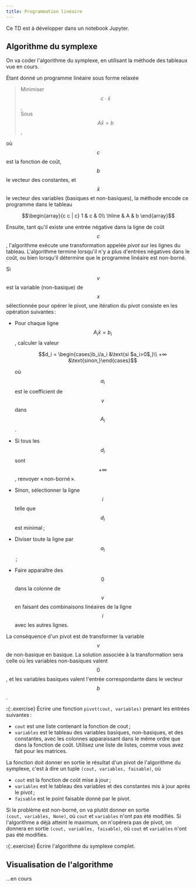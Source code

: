 ```yaml
---
title: Programmation linéaire
---
```


Ce TD est à développer dans un notebook Jupyter.

## Algorithme du symplexe

On va coder l'algorithme du symplexe, en utilisant la méthode des
tableaux vue en cours.

Étant donné un programme linéaire sous forme relaxée

> Minimiser $$c·\bar{x}$$,  
> Sous $$A\bar{x} = b$$,

où $$c$$ est la fonction de coût, $$b$$ le vecteur des constantes, et
$$\bar{x}$$ le vecteur des variables (basiques et non-basiques), la
méthode encode ce programme dans le tableau

$$\begin{array}{c c | c}
1 & c & 0\\
\hline
  & A & b
\end{array}$$

Ensuite, tant qu'il existe une entrée négative dans la ligne de coût
$$c$$, l'algorithme exécute une transformation appelée *pivot* sur les
lignes du tableau. L'algorithme termine lorsqu'il n'y a plus d'entrées
négatives dans le coût, ou bien lorsqu'il détermine que le programme
linéaire est non-borné.

Si $$v$$ est la variable (non-basique) de $$x$$ sélectionnée pour
opérer le pivot, une itération du pivot consiste en les opération
suivantes :

- Pour chaque ligne $$A_i\bar{x} = b_i$$, calculer la valeur
  
  $$d_i = \begin{cases}b_i/a_i &\text{si $a_i>0$,}\\ +∞ &\text{sinon,}\end{cases}$$
  
  où $$a_i$$ est le coefficient de $$v$$ dans $$A_i$$.

- Si tous les $$d_i$$ sont $$+∞$$, renvoyer « non-borné ».

- Sinon, sélectionner la ligne $$i$$ telle que $$d_i$$ est minimal ;

- Diviser toute la ligne par $$a_i$$ ;

- Faire apparaître des $$0$$ dans la colonne de $$v$$ en faisant des
  combinaisons linéaires de la ligne $$i$$ avec les autres lignes.

La conséquence d'un pivot est de transformer la variable $$v$$ de
non-basique en basique. La solution associée à la transformation sera
celle où les variables non-basiques valent $$0$$, et les variables
basiques valent l'entrée correspondante dans le vecteur $$b$$.

**:**{:.exercise} Écrire une fonction `pivot(cout, variables)` 
prenant les entrées suivantes :

- `cout` est une liste contenant la fonction de cout ;
- `variables` est le tableau des variables basiques, non-basiques, et
  des constantes, avec les colonnes apparaissant dans le même ordre
  que dans la fonction de coût. Utilisez une liste de listes, comme
  vous avez fait pour les matrices.
  
La fonction doit donner en sortie le résultat d'un pivot de
l'algorithme du symplexe, c'est à dire un tuple
`(cout, variables, faisable)`, où

- `cout` est la fonction de coût mise à jour ;
- `variables` est le tableau des variables et des constantes mis à
  jour après le pivot ;
- `faisable` est le point faisable donné par le pivot.

Si le problème est non-borné, on va plutôt donner en sortie
`(cout, variables, None)`, où `cout` et `variables` n'ont pas été
modifiés. Si l'algorithme a déjà atteint le maximum, on n'opérera pas
de pivot, on donnera en sortie `(cout, variables, faisable)`, où
`cout` et `variables` n'ont pas été modifiés.

**:**{:.exercise} Écrire l'algorithme du symplexe complet.

## Visualisation de l'algorithme

...en cours
